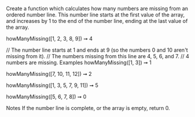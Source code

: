 Create a function which calculates how many numbers are missing from an ordered number line. This number line starts at the first value of the array, and increases by 1 to the end of the number line, ending at the last value of the array.

howManyMissing([1, 2, 3, 8, 9]) ➞ 4

// The number line starts at 1 and ends at 9 (so the numbers 0 and 10 aren't missing from it).
// The numbers missing from this line are 4, 5, 6, and 7.
// 4 numbers are missing.
Examples
howManyMissing([1, 3]) ➞ 1

howManyMissing([7, 10, 11, 12]) ➞ 2

howManyMissing([1, 3, 5, 7, 9, 11]) ➞ 5

howManyMissing([5, 6, 7, 8]) ➞ 0

Notes
If the number line is complete, or the array is empty, return 0.